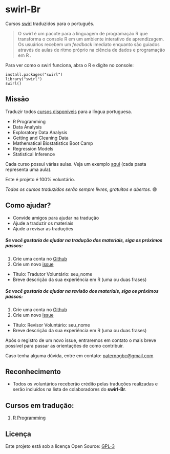 # swirl-Br

Cursos [swirl](http://swirlstats.com/) traduzidos para o português.

> O swirl é um pacote para a linguagem de programação R que transforma o console R em um ambiente interativo de aprendizagem. Os usuários recebem um _feedback_ imediato enquanto são guiados através de aulas de ritmo próprio na ciência de dados e programação em R .

Para ver como o swirl funciona, abra o R e digite no console:

```{r}
install.packages("swirl")
library("swirl")
swirl()
```

## Missão

Traduzir todos [cursos disponíveis](https://github.com/swirldev/swirl_courses) para a língua portuguesa. 

 * R Programming
 * Data Analysis
 * Exploratory Data Analysis
 * Getting and Cleaning Data
 * Mathematical Biostatistics Boot Camp
 * Regression Models
 * Statistical Inference

Cada curso possui várias aulas. Veja um exemplo [aqui](https://github.com/swirldev/swirl_courses/tree/master/R_Programming) (cada pasta representa uma aula).

Este é projeto é 100% voluntário. 

_Todos os cursos traduzidos serão sempre livres, gratuitos e abertos._ :smile:
 
## Como ajudar?

 * Convide amigos para ajudar na tradução
 * Ajude a traduzir os materiais
 * Ajude a revisar as traduções

##### Se você gostaria de ajudar na __tradução__ dos materiais, siga os próximos passos:

 1. Crie uma conta no [Github](https://github.com)
 2. Crie um novo [issue](https://github.com/paternogbc/cursos_swirl/issues/new)
  * Título: Tradutor Voluntário: seu_nome
  * Breve descrição da sua experiência em R (uma ou duas frases)

##### Se você gostaria de ajudar na __revisão__ dos materiais, siga os próximos passos:

 1. Crie uma conta no [Github](https://github.com)
 2. Crie um novo [issue](https://github.com/paternogbc/cursos_swirl/issues/new)
  * Título: Revisor Voluntário: seu_nome
  * Breve descrição da sua experiência em R (uma ou duas frases)

Após o registro de um novo issue, entraremos em contato o mais breve possível para passar as orientações de como contribuir.

Caso tenha alguma dúvida, entre em contato: paternogbc@gmail.com

## Reconhecimento

 * Todos os voluntários receberão crédito pelas traduções realizadas e serão incluídos na lista de colaboradores do __swirl-Br__.

## Cursos em tradução:
 1. [R Programming](https://github.com/swirldev/swirl_courses/tree/master/R_Programming_Alt)

## Licença

Este projeto está sob a licença Open Source: [GPL-3](https://github.com/paternogbc/cursos_swirl/blob/master/license)
 

